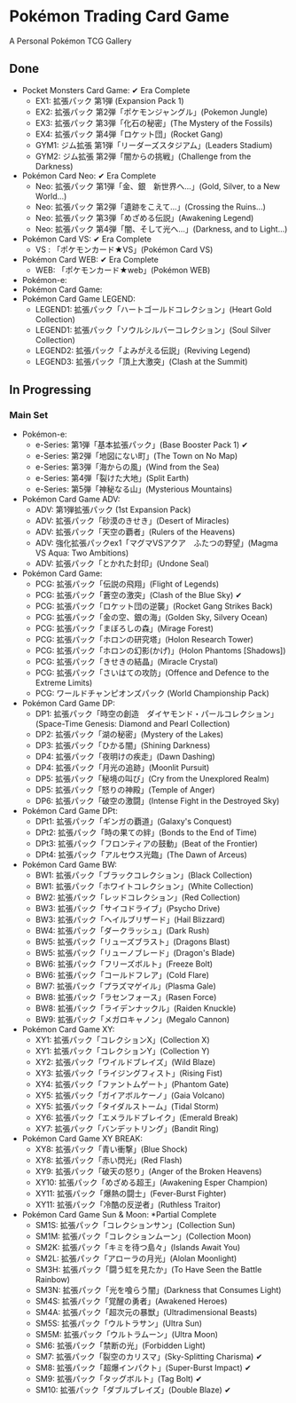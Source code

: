 # Pokémon Trading Card Game
A Personal Pokémon TCG Gallery

## Done
+ Pocket Monsters Card Game: ✔ Era Complete
   + EX1: 拡張パック 第1弾 (Expansion Pack 1)
   + EX2: 拡張パック 第2弾「ポケモンジャングル」(Pokemon Jungle)
   + EX3: 拡張パック 第3弾「化石の秘密」(The Mystery of the Fossils)
   + EX4: 拡張パック 第4弾「ロケット団」(Rocket Gang)
   + GYM1: ジム拡張 第1弾「リーダーズスタジアム」(Leaders Stadium)
   + GYM2: ジム拡張 第2弾「闇からの挑戦」(Challenge from the Darkness)
+ Pokémon Card Neo: ✔ Era Complete
   + Neo: 拡張パック 第1弾「金、銀　新世界へ...」(Gold, Silver, to a New World...)
   + Neo: 拡張パック 第2弾「遺跡をこえて...」(Crossing the Ruins...)
   + Neo: 拡張パック 第3弾「めざめる伝説」(Awakening Legend)
   + Neo: 拡張パック 第4弾「闇、そして光へ...」(Darkness, and to Light...)
+ Pokémon Card VS: ✔ Era Complete
   + VS : 「ポケモンカード★VS」(Pokémon Card VS)
+ Pokémon Card WEB: ✔ Era Complete
   + WEB: 「ポケモンカード★web」(Pokémon WEB)
+ Pokémon-e:
+ Pokémon Card Game:
+ Pokémon Card Game LEGEND:
   + LEGEND1: 拡張パック「ハートゴールドコレクション」(Heart Gold Collection)
   + LEGEND1: 拡張パック「ソウルシルバーコレクション」(Soul Silver Collection)
   + LEGEND2: 拡張パック「よみがえる伝説」(Reviving Legend)
   + LEGEND3: 拡張パック「頂上大激突」(Clash at the Summit)

## In Progressing
### Main Set
+ Pokémon-e:
   + e-Series: 第1弾「基本拡張パック」(Base Booster Pack 1) ✔
   + e-Series: 第2弾「地図にない町」(The Town on No Map)
   + e-Series: 第3弾「海からの風」(Wind from the Sea)
   + e-Series: 第4弾「裂けた大地」(Split Earth)
   + e-Series: 第5弾「神秘なる山」(Mysterious Mountains)
+ Pokémon Card Game ADV:
   + ADV: 第1弾拡張パック (1st Expansion Pack)
   + ADV: 拡張パック「砂漠のきせき」(Desert of Miracles)
   + ADV: 拡張パック「天空の覇者」(Rulers of the Heavens)
   + ADV: 強化拡張パックex1「マグマVSアクア　ふたつの野望」(Magma VS Aqua: Two Ambitions)
   + ADV: 拡張パック「とかれた封印」(Undone Seal)
+ Pokémon Card Game:
   + PCG: 拡張パック「伝説の飛翔」(Flight of Legends)
   + PCG: 拡張パック「蒼空の激突」(Clash of the Blue Sky) ✔
   + PCG: 拡張パック「ロケット団の逆襲」(Rocket Gang Strikes Back)
   + PCG: 拡張パック「金の空、銀の海」(Golden Sky, Silvery Ocean)
   + PCG: 拡張パック「まぼろしの森」(Mirage Forest)
   + PCG: 拡張パック「ホロンの研究塔」(Holon Research Tower)
   + PCG: 拡張パック「ホロンの幻影(かげ)」(Holon Phantoms [Shadows])
   + PCG: 拡張パック「きせきの結晶」(Miracle Crystal)
   + PCG: 拡張パック「さいはての攻防」(Offence and Defence to the Extreme Limits)
   + PCG: ワールドチャンピオンズパック (World Championship Pack)
+ Pokémon Card Game DP:
   + DP1: 拡張パック「時空の創造　ダイヤモンド・パールコレクション」(Space-Time Genesis: Diamond and Pearl Collection)
   + DP2: 拡張パック「湖の秘密」(Mystery of the Lakes)
   + DP3: 拡張パック「ひかる闇」(Shining Darkness)
   + DP4: 拡張パック「夜明けの疾走」(Dawn Dashing)
   + DP4: 拡張パック「月光の追跡」(Moonlit Pursuit)
   + DP5: 拡張パック「秘境の叫び」(Cry from the Unexplored Realm)
   + DP5: 拡張パック「怒りの神殿」(Temple of Anger)
   + DP6: 拡張パック「破空の激闘」(Intense Fight in the Destroyed Sky)
+ Pokémon Card Game DPt:
   + DPt1: 拡張パック「ギンガの覇道」(Galaxy's Conquest)
   + DPt2: 拡張パック「時の果ての絆」(Bonds to the End of Time)
   + DPt3: 拡張パック「フロンティアの鼓動」(Beat of the Frontier)
   + DPt4: 拡張パック「アルセウス光臨」(The Dawn of Arceus)
+ Pokémon Card Game BW:
   + BW1: 拡張パック「ブラックコレクション」(Black Collection)
   + BW1: 拡張パック「ホワイトコレクション」(White Collection)
   + BW2: 拡張パック「レッドコレクション」(Red Collection)
   + BW3: 拡張パック「サイコドライブ」(Psycho Drive)
   + BW3: 拡張パック「ヘイルブリザード」(Hail Blizzard)
   + BW4: 拡張パック「ダークラッシュ」(Dark Rush)
   + BW5: 拡張パック「リューズブラスト」(Dragons Blast)
   + BW5: 拡張パック「リューノブレード」(Dragon's Blade)
   + BW6: 拡張パック「フリーズボルト」(Freeze Bolt)
   + BW6: 拡張パック「コールドフレア」(Cold Flare)
   + BW7: 拡張パック「プラズマゲイル」(Plasma Gale)
   + BW8: 拡張パック「ラセンフォース」(Rasen Force)
   + BW8: 拡張パック「ライデンナックル」(Raiden Knuckle)
   + BW9: 拡張パック「メガロキャノン」(Megalo Cannon)
+ Pokémon Card Game XY: 
   + XY1: 拡張パック「コレクションX」(Collection X)
   + XY1: 拡張パック「コレクションY」(Collection Y)
   + XY2: 拡張パック「ワイルドブレイズ」(Wild Blaze)
   + XY3: 拡張パック「ライジングフィスト」(Rising Fist)
   + XY4: 拡張パック「ファントムゲート」(Phantom Gate)
   + XY5: 拡張パック「ガイアボルケーノ」(Gaia Volcano)
   + XY5: 拡張パック「タイダルストーム」(Tidal Storm)
   + XY6: 拡張パック「エメラルドブレイク」(Emerald Break)
   + XY7: 拡張パック「バンデットリング」(Bandit Ring)
+ Pokémon Card Game XY BREAK:
   + XY8:  拡張パック「青い衝撃」(Blue Shock)
   + XY8:  拡張パック「赤い閃光」(Red Flash)
   + XY9:  拡張パック「破天の怒り」(Anger of the Broken Heavens)
   + XY10: 拡張パック「めざめる超王」(Awakening Esper Champion)
   + XY11: 拡張パック「爆熱の闘士」(Fever-Burst Fighter)
   + XY11: 拡張パック「冷酷の反逆者」(Ruthless Traitor)
+ Pokémon Card Game Sun & Moon: *Partial Complete
   + SM1S: 拡張パック「コレクションサン」(Collection Sun)
   + SM1M: 拡張パック「コレクションムーン」(Collection Moon)
   + SM2K: 拡張パック「キミを待つ島々」(Islands Await You)
   + SM2L: 拡張パック「アローラの月光」(Alolan Moonlight)
   + SM3H: 拡張パック「闘う虹を見たか」(To Have Seen the Battle Rainbow)
   + SM3N: 拡張パック「光を喰らう闇」(Darkness that Consumes Light)
   + SM4S: 拡張パック「覚醒の勇者」(Awakened Heroes)
   + SM4A: 拡張パック「超次元の暴獣」(Ultradimensional Beasts)
   + SM5S: 拡張パック「ウルトラサン」(Ultra Sun)
   + SM5M: 拡張パック「ウルトラムーン」(Ultra Moon)
   +  SM6: 拡張パック「禁断の光」(Forbidden Light)
   +  SM7: 拡張パック「裂空のカリスマ」(Sky-Splitting Charisma) ✔
   +  SM8: 拡張パック「超爆インパクト」(Super-Burst Impact) ✔
   +  SM9: 拡張パック「タッグボルト」(Tag Bolt) ✔
   + SM10: 拡張パック「ダブルブレイズ」(Double Blaze) ✔

